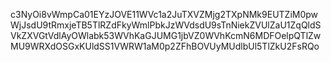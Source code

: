 c3NyOi8vWmpCa01EYzJOVE11WVc1a2JuTXVZMjg2TXpNMk9EUTZiM0pwWjJsdU9tRmxjeTB5TlRZdFkyWmlPbkJzWVdsdU9sTnNiekZVUlZaU1ZqQldSVkZXVGtVdlAyOWlabk53WVhKaGJUMG1jbVZ0WVhKcmN6MDFOelpQTlZwMU9WRXdOSGxKUldSS1VWRW1aM0p2ZFhBOVUyMUdlbUl5TlZkU2FsRQo

